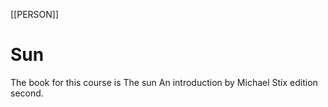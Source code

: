[[PERSON]]
# Sun
The book for this course is The sun An introduction by Michael Stix edition second.


